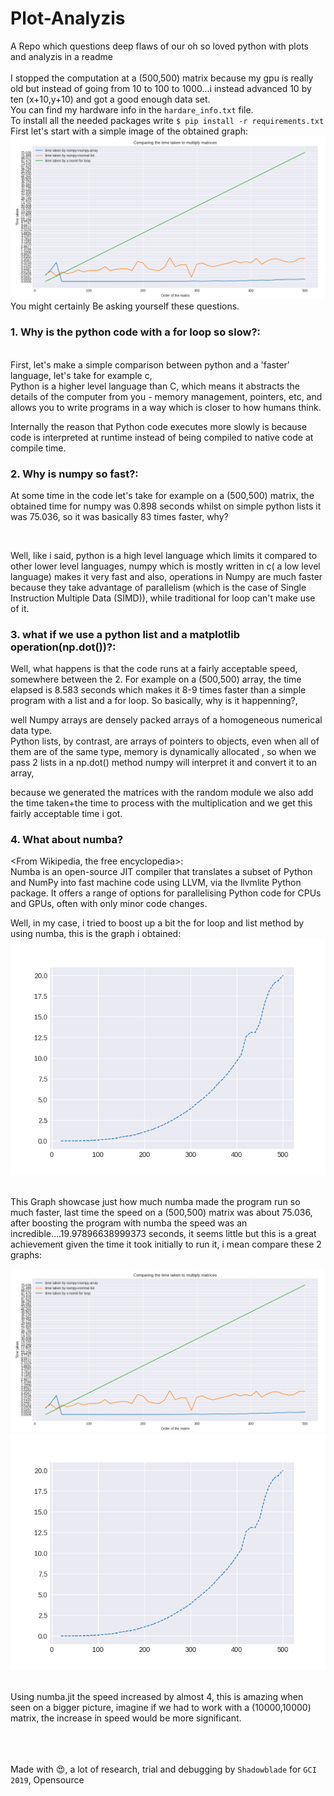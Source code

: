 # Plot-Analyzis
A Repo which questions deep flaws of our oh so loved python with plots and analyzis in a readme<br><br>
I stopped the computation at a (500,500) matrix because my gpu is really old but instead of going from 10 to 100 to 1000...i instead advanced 10 by ten (x+10,y+10) and got a good enough data set.<br>
You can find my hardware info in the `hardare_info.txt` file.<br>
To install all the needed packages write `$ pip install -r requirements.txt`<br>
First let's start with a simple image of the obtained graph:
![Original one](/img/task.png "First graph") 
You might certainly Be asking yourself these questions.

### 1. Why is the python code with a for loop so slow?:
<br>
First, let's make a simple comparison between python and a 'faster' language, let's take for example c,
<br>
Python is a higher level language than C, which means it abstracts the details of the computer from you - memory management, pointers, etc, and allows you to write programs in a way which is closer to how humans think.
<br>

Internally the reason that Python code executes more slowly is because code is interpreted at runtime instead of being compiled to native code at compile time.<br>
### 2. Why is numpy so fast?:
At some time in the code let's take for example on a (500,500) matrix, the obtained time for numpy was 0.898 seconds whilst on  simple python lists it was 75.036, so it was basically 83 times faster, why?

<br>

Well, like i said, python is a high level language which limits it compared to other lower level languages, numpy which is mostly written in c( a low level language) makes it very fast and also, operations in Numpy are much faster because they take advantage of parallelism (which is the case of Single Instruction Multiple Data (SIMD)), while traditional for loop can't make use of it.
### 3. what if we use a python list and a matplotlib operation(np.dot())?:

Well, what happens is that the code runs at a fairly acceptable speed, somewhere between the 2. For example on a (500,500) array, the time elapsed is 8.583 seconds which makes it 8-9 times faster than a simple program with a list and a for loop.
So basically, why is it happenning?,<br>

well Numpy arrays are densely packed arrays of a homogeneous numerical data type.<br>
Python lists, by contrast, are arrays of pointers to objects, even when all of them are of the same type, memory is dynamically allocated , so when we pass 2 lists in a np.dot() method numpy will interpret it and convert it to an array,
<br> 

because we generated the matrices with the random module we also add the time taken+the time to process with the multiplication and we get this fairly acceptable time i got.<br>
### 4. What about numba?
<From Wikipedia, the free encyclopedia>:<br>
Numba is an open-source JIT compiler that translates a subset of Python and NumPy into fast machine code using LLVM, via the llvmlite Python package. It offers a range of options for parallelising Python code for CPUs and GPUs, often with only minor code changes. <br>

Well, in my case, i tried to boost up a bit the for loop and list method by using numba, this is the graph i obtained:<br>
![With numba](/img/numba.png "numba") <br>
<br>

This Graph showcase just how much numba made the program run so much faster, last time the speed on a (500,500) matrix was about 75.036, after boosting the program with numba the speed was an incredible....19.97896638999373 seconds, it seems little but this is a great achievement given  the time it took initially to run it, i mean compare these 2 graphs:
<br>                                       
                                             
![Original one](/img/task.png "first image") ![With numba](/img/numba.png "numba")<br>
<br>

Using numba.jit the speed increased by almost 4, this is amazing when seen on a bigger picture, imagine if we had to work with a (10000,10000) matrix, the increase in speed would be more significant.

<br><br><br>
Made with 😍, a lot of research, trial and debugging by `Shadowblade` for `GCI 2019`, Opensource 
